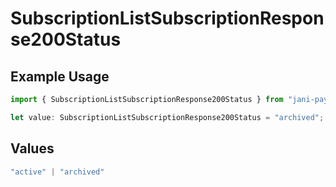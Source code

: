 # SubscriptionListSubscriptionResponse200Status

## Example Usage

```typescript
import { SubscriptionListSubscriptionResponse200Status } from "jani-payments/models/operations";

let value: SubscriptionListSubscriptionResponse200Status = "archived";
```

## Values

```typescript
"active" | "archived"
```